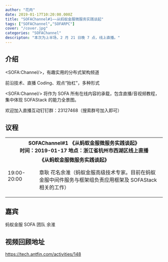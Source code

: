 ```yaml
---
author: "花肉"
date: 2019-01-17T10:20:00.000Z
title: "SOFAChannel#1——从蚂蚁金服微服务实践谈起"
tags: ["SOFAChannel","SOFARPC"]
cover: "/cover.jpg"
categories: "SOFAChannel"
descripton: "本次为上半场，2 月 21 日晚 7 点，线上直播。"
---
```


## 介绍

\<SOFA:Channel/>，有趣实用的分布式架构频道

前沿技术、直播 Coding、观点“抬杠”，多种形式

\<SOFA:Channel/> 将作为 SOFA 所有在线内容的承载，包含直播/音视频教程，集中体现 SOFAStack 的能力全景图。

欢迎加入直播互动钉钉群：23127468（搜索群号加入即可）

## 议程

<table>
<tr>
<th colspan=2 >
SOFAChannel#1 《从蚂蚁金服微服务实践谈起》<br>时间：2019-01-17      地点：浙江省杭州市西湖区线上直播
</th>
<tr>
<td width="20%">19:00-20:00	</td>
<td>
<b>《从蚂蚁金服微服务实践谈起》</b>

章耿 花名余淮（蚂蚁金服高级技术专家。目前在蚂蚁金服中间件服务与框架组负责应用框架及 SOFAStack 相关的工作）</tr>
</table>

## 嘉宾

蚂蚁金服 SOFA 团队 余淮

## 视频回顾地址

https://tech.antfin.com/activities/148
